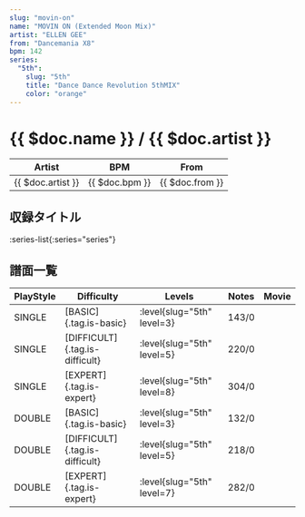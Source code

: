 ```yaml
---
slug: "movin-on"
name: "MOVIN ON (Extended Moon Mix)"
artist: "ELLEN GEE"
from: "Dancemania X8"
bpm: 142
series:
  "5th":
    slug: "5th"
    title: "Dance Dance Revolution 5thMIX"
    color: "orange"
---
```


# {{ $doc.name }} / {{ $doc.artist }}

|Artist|BPM|From|
|------|---|----|
|{{ $doc.artist }}|{{ $doc.bpm }}|{{ $doc.from }}|

## 収録タイトル

:series-list{:series="series"}

## 譜面一覧

|PlayStyle|Difficulty|Levels|Notes|Movie|
|---------|----------|------|-----|-----|
|SINGLE|[BASIC]{.tag.is-basic}|:level{slug="5th" level=3}|143/0||
|SINGLE|[DIFFICULT]{.tag.is-difficult}|:level{slug="5th" level=5}|220/0||
|SINGLE|[EXPERT]{.tag.is-expert}|:level{slug="5th" level=8}|304/0||
|DOUBLE|[BASIC]{.tag.is-basic}|:level{slug="5th" level=3}|132/0||
|DOUBLE|[DIFFICULT]{.tag.is-difficult}|:level{slug="5th" level=5}|218/0||
|DOUBLE|[EXPERT]{.tag.is-expert}|:level{slug="5th" level=7}|282/0||
